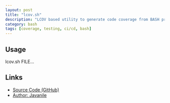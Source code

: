 ```yaml
---
layout: post
title: "lcov.sh"
description: "LCOV based utility to generate code coverage from BASH project"
category: bash
tags: [coverage, testing, ci/cd, bash]
---
```


## Usage
lcov.sh FILE... 

## Links
* [Source Code (GitHub)](https://github.com/javanile/lcov.sh)
* [Author: Javanile](https://javanile.org)
